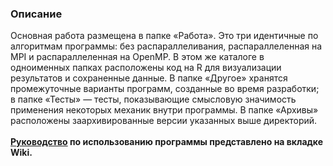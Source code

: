 ### Описание
Основная работа размещена в папке «Работа». Это три идентичные по алгоритмам программы: без распараллеливания, распараллеленная на MPI и распараллеленная на OpenMP. В этом же каталоге в одноименных папках расположены код на R для визуализации результатов и сохраненные данные. В папке «Другое» хранятся промежуточные варианты программ, созданные во время разработки; в папке «Тесты» — тесты, показывающие смысловую значимость применения некоторых механик внутри программы. В папке «Архивы» расположены заархивированные версии указанных выше директорий.
<br><br>
**[Руководство](https://github.com/Paveloom/C1/wiki/0.-%D0%A0%D1%83%D0%BA%D0%BE%D0%B2%D0%BE%D0%B4%D1%81%D1%82%D0%B2%D0%BE) по использованию программы представлено на вкладке Wiki.**

